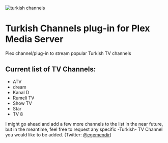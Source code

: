 ![turkish channels](http://i.imgur.com/KOOTYo7.png?1)

# Turkish Channels plug-in for Plex Media Server

Plex channel/plug-in to stream popular Turkish TV channels

## Current list of TV Channels:

* ATV
* dream
* Kanal D
* Rumeli TV
* Show TV
* Star
* TV 8

I might go ahead and add a few more channels to the list in the near future, but in the meantime, feel free to request any specific -Turkish- TV Channel you would like to be added. (Twitter: [@egemendir](https://twitter.com/egemendir))


